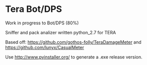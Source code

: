 # Tera Bot/DPS

Work in progress to Bot/DPS (80%)

Sniffer and pack analizer written python_2.7 for TERA

Based off: https://github.com/gothos-folly/TeraDamageMeter and https://github.com/lunyx/CasualMeter

Use http://www.pyinstaller.org/ to generate a .exe release version.

